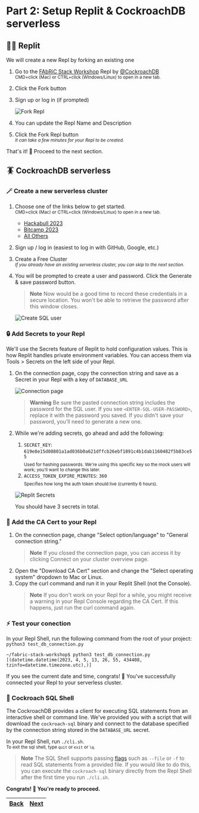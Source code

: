 # Part 2: Setup Replit & CockroachDB serverless

## 🧑‍💻 Replit

We will create a new Repl by forking an existing one

1. Go to the [FAbRiC Stack Workshop](https://replit.com/@cockroachdb/FAbRiC-Stack-Workshop?v=1) Repl by [@CockroachDB](https://replit.com/@cockroachdb)
   <br /><sup>CMD+click (Mac) or CTRL+click (Windows/Linux) to open in a new tab.</sup>
1. Click the Fork button
1. Sign up or log in (if prompted)

   ![Fork Repl](assets/replit-fork-repl.png)

1. You can update the Repl Name and Description
1. Click the Fork Repl button
   <br /><sub>_It can take a few minutes for your Repl to be created._</sub>

That's it! 🎉 Proceed to the next section.

## 🪳 CockroachDB serverless

### 🪄 Create a new serverless cluster

1. Choose one of the links below to get started.
   <br /><sup>CMD+click (Mac) or CTRL+click (Windows/Linux) to open in a new tab.</sup>
   - [Hackabull 2023](http://cockroa.ch/hackabull2023)
   - [Bitcamp 2023](http://cockroa.ch/bitcamp23)
   - [All Others](https://cockroachlabs.cloud/signup?referralId=fabric_stack_workshop?&utm_source=fabric_stack_workshop&utm_medium=event&utm_campaign=hackathon)
1. Sign up / log in (easiest to log in with GitHub, Google, etc.)
1. Create a Free Cluster
   <br /><sub>_If you already have an existing serverless cluster, you can skip to the next section._</sub>
1. You will be prompted to create a user and password. Click the Generate & save password button.

   > **Note**
   > Now would be a good time to record these credentials in a secure location. You won't be able to retrieve the password after this window closes.

   ![Create SQL user](assets/3.png)

### 🔒 Add Secrets to your Repl

We'll use the Secrets feature of Replit to hold configuration values. This is how Replit handles private environment variables. You can access them via Tools > Secrets on the left side of your Repl.

1. On the connection page, copy the connection string and save as a Secret in your Repl with a key of `DATABASE_URL`

   ![Connection page](assets/4.png)

   > **Warning**
   > Be sure the pasted connection string includes the password for the SQL user. If you see `<ENTER-SQL-USER-PASSWORD>`, replace it with the password you saved. If you didn't save your password, you'll need to generate a new one.

1. While we're adding secrets, go ahead and add the following:

   1. `SECRET_KEY`: `619e8e15d08801a1ad036b0a621dffcb26ebf1891c4b1dab1160482f5b83ce55`
      <br /><sub>Used for hashing passwords. We're using this specific key so the mock users will work; you'll want to change this later.</sub>
   1. `ACCESS_TOKEN_EXPIRE_MINUTES`: `360`
      <br/><sub>Specifies how long the auth token should live (currently 6 hours).</sub>

   ![Replit Secrets](assets/replit_secrets.png)

   You should have 3 secrets in total.

### 🔐 Add the CA Cert to your Repl

1. On the connection page, change "Select option/language" to "General connection string."
   > **Note**
   > If you closed the connection page, you can access it by clicking Connect on your cluster overview page.
1. Open the "Download CA Cert" section and change the "Select operating system" dropdown to Mac or Linux.
1. Copy the curl command and run it in your Replit Shell (not the Console).
   > **Note**
   > If you don't work on your Repl for a while, you might receive a warning in your Repl Console regarding the CA Cert. If this happens, just run the curl command again.

### ⚡️ Test your conection

In your Repl Shell, run the following command from the root of your project: `python3 test_db_connection.py`

```shell
~/fabric-stack-workshop$ python3 test_db_connection.py
[(datetime.datetime(2023, 4, 5, 13, 26, 55, 434408, tzinfo=datetime.timezone.utc),)]
```

If you see the current date and time, congrats! 🎉 You've successfully connected your Repl to your serverless cluster.

### 🐚 Cockroach SQL Shell

The CockroachDB provides a client for executing SQL statements from an interactive shell or command line. We've provided you with a script that will download the `cockroach-sql` binary and connect to the database specified by the connection string stored in the `DATABASE_URL` secret.

In your Repl Shell, run `./cli.sh`.
<br /><sub>To exit the sql shell, type `quit` or `exit` or `\q`.</sub><br/>

> **Note**
> The SQL Shell supports passing [flags](https://www.cockroachlabs.com/docs/stable/cockroach-sql-binary.html#flags) such as `--file` or `-f` to read SQL statements from a provided file. If you would like to do this, you can execute the `cockroach-sql` binary directly from the Repl Shell after the first time you run `./cli.sh`.

**Congrats! 🎉 You're ready to proceed.**

| [Back](part-1.md) | [Next](part-3.md) |
| ----------------- | ----------------- |
